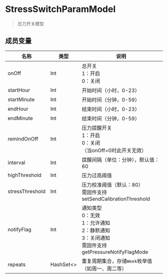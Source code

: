 <show-structure depth="2"/>

# StressSwitchParamModel

> 压力开关模型

## 成员变量

| 名称              | 类型                   | 说明                                                                            |
|-----------------|----------------------|-------------------------------------------------------------------------------|
| onOff           | Int                  | 总开关<br>1：开启<br>0：关闭                                                           |
| startHour       | Int                  | 开始时间（小时，0-23）                                                                 |
| startMinute     | Int                  | 开始时间（分钟，0-59）                                                                 |
| endHour         | Int                  | 结束时间（小时，0-23）                                                                 |
| endMinute       | Int                  | 结束时间（分钟，0-59）                                                                 |
| remindOnOff     | Int                  | 压力提醒开关<br>1：开启<br>0：关闭<br>（当onOff=0时此开关无效）                                    |
| interval        | Int                  | 提醒间隔（单位：分钟），默认值：60                                                            |
| highThreshold   | Int                  | 压力过高阈值                                                                        |
| stressThreshold | Int                  | 压力校准阈值（默认：80）<br>需固件支持 setSendCalibrationThreshold                            |
| notifyFlag      | Int                  | 通知类型<br>0：无效<br>1：允许通知<br>2：静默通知<br>3：关闭通知<br>需固件支持 getPressureNotifyFlagMode |
| repeats         | HashSet<[](Week.md)> | 重复周期集合，存储`Week`枚举值（如周一、周二等）                                                   |